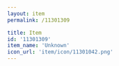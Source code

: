 ```yaml
---
layout: item
permalink: /11301309

title: Item
id: '11301309'
item_name: 'Unknown'
icon_url: 'item/icon/11301042.png'
---
```

